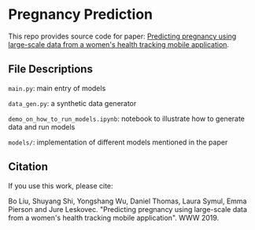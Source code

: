 # Pregnancy Prediction
This repo provides source code for paper: [Predicting pregnancy using large-scale data from a women's health tracking mobile application](https://arxiv.org/pdf/1812.02222.pdf).

## File Descriptions
`main.py`: main entry of models

`data_gen.py`: a synthetic data generator

`demo_on_how_to_run_models.ipynb`: notebook to illustrate how to generate data and run models

`models/`: implementation of different models mentioned in the paper


## Citation

If you use this work, please cite:

Bo Liu, Shuyang Shi, Yongshang Wu, Daniel Thomas, Laura Symul, Emma Pierson and Jure Leskovec. "Predicting pregnancy using large-scale data from a women's health tracking mobile application". WWW 2019.
